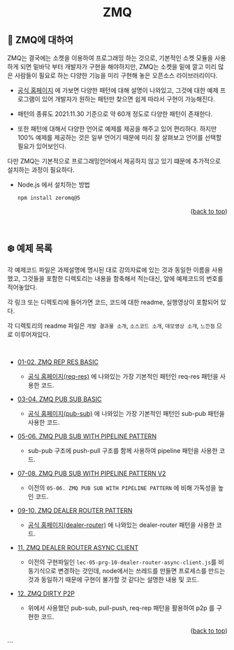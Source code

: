 <div id="top"></div>

<br />
<div align="center">
<br / >
  <h1 align="center">ZMQ</h1>

</div>

<!-- ABOUT THE PROJECT -->

## 👀 ZMQ에 대하여

ZMQ는 결국에는 소켓을 이용하여 프로그래밍 하는 것으로, 기본적인 소켓 모듈을 사용하게 되면 밑바닥 부터 개발자가 구현을 해야하지만, ZMQ는 소켓을 밑에 깔고 미리 많은 사람들이 필요로 하는 다양한 기능을 미리 구현해 놓은 오픈소스 라이브러리이다.

- [공식 홈페이지](https://zeromq.org/) 에 가보면 다양한 패턴에 대해 설명이 나와있고, 그것에 대한 예제 프로그램이 있어 개발자가 원하는 패턴만 찾으면 쉽게 따라서 구현이 가능해진다.

- 패턴의 종류도 2021.11.30 기준으로 약 60개 정도로 다양한 패턴이 존재한다.

- 또한 패턴에 대해서 다양한 언어로 예제를 제공을 해주고 있어 편리하다. 하지만 100% 예제를 제공하는 것은 일부 언어기 때문에 미리 잘 살펴보고 언어를 선택할 필요가 있어보인다.

다만 ZMQ는 기본적으로 프로그래밍언어에서 제공하지 않고 있기 떄문에 추가적으로 설치하는 과정이 필요하다.

- Node.js 에서 설치하는 방법

  ```sh
  npm install zeromq@5
  ```

<p align="right">(<a href="#top">back to top</a>)</p>

<br/>

## ❄️ 예제 목록

각 예제코드 파일은 과제설명에 명시된 대로 강의자료에 있는 것과 동일한 이름을 사용했고, 그것들을 포함한 디렉토리는 내용을 함축해서 적는대신, 앞에 예제코드의 번호를 적어놓았다.

각 링크 또는 디렉토리에 들어가면 코드, 코드에 대한 readme, 실행영상이 포함되어 있다.

각 디렉토리의 readme 파일은 `개발 결과물 소개`, `소스코드 소개`, `데모영상 소개`, `느낀점` 으로 이루어져있다.

<br/>

- [01-02. ZMQ REP RES BASIC](https://github.com/juicyorange/2021-fullstack-networking/tree/main/zmq/01_02_req_rep_basic)

  - [공식 홈페이지(req-res)](https://zguide.zeromq.org/docs/chapter1/#Ask-and-Ye-Shall-Receive) 에 나와있는 가장 기본적인 패턴인 req-res 패턴을 사용한 코드.

- [03-04. ZMQ PUB SUB BASIC](https://github.com/juicyorange/2021-fullstack-networking/tree/main/zmq/03_04_pub_sub_basic)

  - [공식 홈페이지(pub-sub)](https://zguide.zeromq.org/docs/chapter1/#Getting-the-Message-Out) 에 나와있는 가장 기본적인 패턴인 sub-pub 패턴을 사용한 코드.

- [05-06. ZMQ PUB SUB WITH PIPELINE PATTERN](https://github.com/juicyorange/2021-fullstack-networking/tree/main/zmq/05_06_pub_sub_and_pull_push)

  - sub-pub 구조에 push-pull 구조를 함께 사용하여 pipeline 패턴을 사용한 코드.

- [07-08. ZMQ PUB SUB WITH PIPELINE PATTERN V2](https://github.com/juicyorange/2021-fullstack-networking/tree/main/zmq/07_08_pub_sub_and_pull_push_v2)

  - 이전의 `05-06. ZMQ PUB SUB WITH PIPELINE PATTERN` 에 비해 가독성을 높인 코드.

- [09-10. ZMQ DEALER ROUTER PATTERN](https://github.com/juicyorange/2021-fullstack-networking/tree/main/zmq/09_10_dealer_router_pattern#09-10-zmq-dealer-router-pattern)

  - [공식 홈페이지(dealer-router)](https://zguide.zeromq.org/docs/chapter3/#The-Asynchronous-Client-Server-Pattern) 에 나와있는 dealer-router 패턴을 사용한 코드.

- [11. ZMQ DEALER ROUTER ASYNC CLIENT](https://github.com/juicyorange/2021-fullstack-networking/tree/main/zmq/11_dealer_router_pattern_multi_thread_client)

  - 이전의 구현파일인 `lec-05-prg-10-dealer-router-async-client.js`를 비동기식으로 변경하는 것인데, node에서는 쓰레드를 만들면 프로세스를 만드는 것과 동일하기 때문에 구현이 불가할 것 같다는 설명한 내용 및 코드.

- [12. ZMQ DIRTY P2P](https://github.com/juicyorange/2021-fullstack-networking/tree/main/zmq/12_p2p)
  - 위에서 사용했던 pub-sub, pull-push, req-rep 패턴을 활용하여 p2p 를 구현한 코드.

<p align="right">(<a href="#top">back to top</a>)</p>
```
